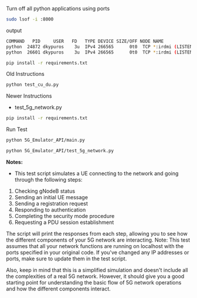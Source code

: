 Turn off all python applications using ports

```bash
sudo lsof -i :8000
```

output

```bash
COMMAND   PID     USER   FD   TYPE DEVICE SIZE/OFF NODE NAME
python  24872 dkypuros    3u  IPv4 266565      0t0  TCP *:irdmi (LISTEN)
python  26601 dkypuros    3u  IPv4 266565      0t0  TCP *:irdmi (LISTEN)
```


```bash
pip install -r requirements.txt
```
Old Instructions
```bash
python test_cu_du.py
```

Newer Instructions

- test_5g_network.py

```bash
pip install -r requirements.txt
```

Run Test

```bash
python 5G_Emulator_API/main.py

python 5G_Emulator_API/test_5g_network.py
```

**Notes:**

- This test script simulates a UE connecting to the network and going through the following steps:

1. Checking gNodeB status
2. Sending an initial UE message
3. Sending a registration request
4. Responding to authentication
5. Completing the security mode procedure
6. Requesting a PDU session establishment

The script will print the responses from each step, allowing you to see how the different components of your 5G network are interacting.
Note: This test assumes that all your network functions are running on localhost with the ports specified in your original code. If you've changed any IP addresses or ports, make sure to update them in the test script.

Also, keep in mind that this is a simplified simulation and doesn't include all the complexities of a real 5G network. However, it should give you a good starting point for understanding the basic flow of 5G network operations and how the different components interact.
